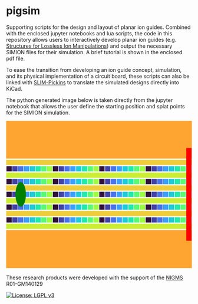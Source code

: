 # pigsim
Supporting scripts for the design and layout of planar ion guides. Combined with the enclosed jupyter notebooks and lua scripts, the code in this repository allows users to interactively develop planar ion guides (e.g. [Structures for Lossless Ion Manipulations](https://en.wikipedia.org/wiki/Structures_for_lossless_ion_manipulations)) and output the necessary SIMION files for their simulation. 
A brief tutorial is shown in the enclosed pdf file. 

To ease the transition from developing an ion guide concept, simulation, and its physical implementation of a circuit board, these scripts can also be linked with [SLIM-Pickins](https://github.com/bhclowers/SLIM-Pickins) to translate the simulated designs directly into KiCad. 

The python generated image below is taken directly from the jupyter notebook that allows the user define the starting position and splat points for the SIMION simulation.

<center><img src="TetraLayout.png" width=2000 height=400 /></center>

These research products were developed with the support of the [NIGMS](https://www.nigms.nih.gov/) R01-GM140129

[![License: LGPL v3](https://img.shields.io/badge/License-LGPL_v3-blue.svg)](https://www.gnu.org/licenses/lgpl-3.0)
